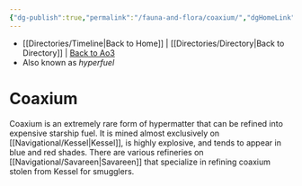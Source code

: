 ```yaml
---
{"dg-publish":true,"permalink":"/fauna-and-flora/coaxium/","dgHomeLink":false}
---
```


- [[Directories/Timeline\|Back to Home]] | [[Directories/Directory\|Back to Directory]] | [Back to Ao3](https://archiveofourown.org/works/19334440/chapters/45992584)
- Also known as *hyperfuel*

# Coaxium
Coaxium is an extremely rare form of hypermatter that can be refined into expensive starship fuel. It is mined almost exclusively on [[Navigational/Kessel\|Kessel]], is highly explosive, and tends to appear in blue and red shades. There are various refineries on [[Navigational/Savareen\|Savareen]] that specialize in refining coaxium stolen from Kessel for smugglers. 